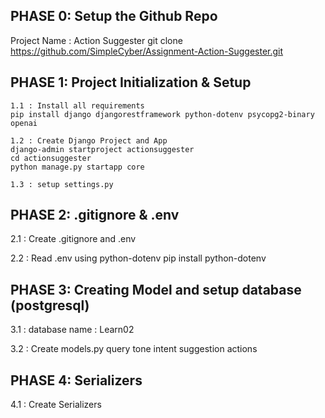 ## PHASE 0: Setup the Github Repo
   Project Name : Action Suggester
   git clone https://github.com/SimpleCyber/Assignment-Action-Suggester.git



## PHASE 1: Project Initialization & Setup

    1.1 : Install all requirements
    pip install django djangorestframework python-dotenv psycopg2-binary openai

    1.2 : Create Django Project and App
    django-admin startproject actionsuggester 
    cd actionsuggester
    python manage.py startapp core

    1.3 : setup settings.py


## PHASE 2: .gitignore & .env

   2.1 : Create .gitignore and .env

   2.2 : Read .env using python-dotenv pip install python-dotenv



## PHASE 3: Creating Model and setup database (postgresql)

   3.1 : database name : Learn02

   3.2 : Create models.py
            query
            tone
            intent
            suggestion actions




## PHASE 4: Serializers

   4.1 : Create Serializers 






